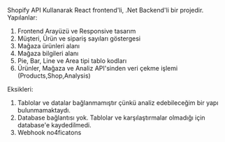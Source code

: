 Shopify API Kullanarak React frontend'li, .Net Backend'li bir projedir.
Yapılanlar:
1. Frontend Arayüzü ve Responsive tasarım
2. Müşteri, Ürün ve sipariş sayıları göstergesi
3. Mağaza ürünleri alanı
4. Mağaza bilgileri alanı
5. Pie, Bar, Line ve Area tipi tablo kodları
6. Ürünler, Mağaza ve Analiz API'sinden veri çekme işlemi (Products,Shop,Analysis)

Eksikleri:
1. Tablolar ve datalar bağlanmamıştır çünkü analiz edebileceğim bir yapı bulunmamaktaydı.
2. Database bağlantısı yok. Tablolar ve karşılaştırmalar olmadığı için database'e kaydedilmedi.
3. Webhook no4ficatons
